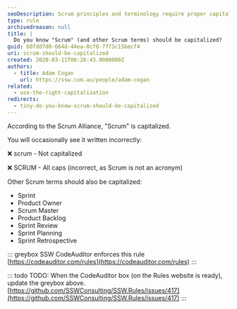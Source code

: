 ```yaml
---
seoDescription: Scrum principles and terminology require proper capitalization, including Scrum, Sprint, Product Owner, Scrum Master, and more.
type: rule
archivedreason: null
title: |
  Do you know "Scrum" (and other Scrum terms) should be capitalized?
guid: b0fdd7d0-664d-44ea-8cf8-7773c15becf4
uri: scrum-should-be-capitalized
created: 2020-03-11T00:28:43.0000000Z
authors:
  - title: Adam Cogan
    url: https://ssw.com.au/people/adam-cogan
related:
  - use-the-right-capitalization
redirects:
  - tiny-do-you-know-scrum-should-be-capitalized
---
```


According to the Scrum Alliance, "Scrum" is capitalized.

<!--endintro-->

You will occasionally see it written incorrectly:

❌ scrum - Not capitalized

❌ SCRUM - All caps (incorrect, as Scrum is not an acronym)

Other Scrum terms should also be capitalized:

- Sprint
- Product Owner
- Scrum Master
- Product Backlog
- Sprint Review
- Sprint Planning
- Sprint Retrospective

::: greybox
SSW CodeAuditor enforces this rule [https://codeauditor.com/rules](https://codeauditor.com/rules)
:::

::: todo
TODO: When the CodeAuditor box (on the Rules website is ready), update the greybox above. [https://github.com/SSWConsulting/SSW.Rules/issues/417](https://github.com/SSWConsulting/SSW.Rules/issues/417)
:::

